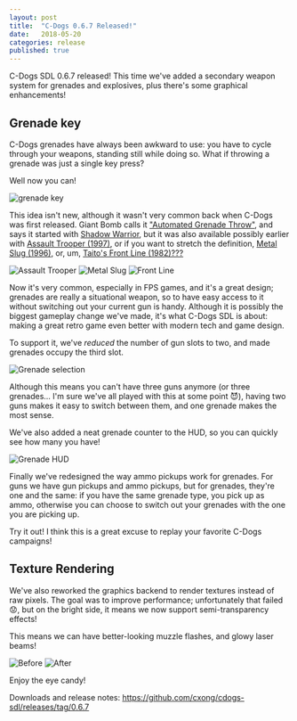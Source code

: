```yaml
---
layout: post
title:  "C-Dogs 0.6.7 Released!"
date:   2018-05-20
categories: release
published: true
---
```


C-Dogs SDL 0.6.7 released! This time we've added a secondary weapon system for grenades and explosives, plus there's some graphical enhancements!

## Grenade key

C-Dogs grenades have always been awkward to use: you have to cycle through your weapons, standing still while doing so. What if throwing a grenade was just a single key press?

Well now you can!

![grenade key](https://raw.githubusercontent.com/cxong/cdogs-sdl/gh-pages/_posts/grenade.gif)

This idea isn't new, although it wasn't very common back when C-Dogs was first released. Giant Bomb calls it ["Automated Grenade Throw"](https://www.giantbomb.com/automated-grenade-throw/3015-2244/), and says it started with [Shadow Warrior](https://en.wikipedia.org/wiki/Shadow_Warrior_(1997_video_game)), but it was also available possibly earlier with [Assault Trooper (1997)](http://www.abandonia.com/en/games/486/Assault+Trooper.html), or if you want to stretch the definition, [Metal Slug (1996)](https://en.wikipedia.org/wiki/Metal_Slug), or, um, [Taito's Front Line (1982)???](https://en.wikipedia.org/wiki/Front_Line_(video_game))

![Assault Trooper](https://raw.githubusercontent.com/cxong/cdogs-sdl/gh-pages/_posts/assault_trooper.gif)
![Metal Slug](https://raw.githubusercontent.com/cxong/cdogs-sdl/gh-pages/_posts/metal_slug_grenades.gif)
![Front Line](https://raw.githubusercontent.com/cxong/cdogs-sdl/gh-pages/_posts/front_line.gif)

Now it's very common, especially in FPS games, and it's a great design; grenades are really a situational weapon, so to have easy access to it without switching out your current gun is handy. Although it is possibly the biggest gameplay change we've made, it's what C-Dogs SDL is about: making a great retro game even better with modern tech and game design.

To support it, we've _reduced_ the number of gun slots to two, and made grenades occupy the third slot.

![Grenade selection](https://raw.githubusercontent.com/cxong/cdogs-sdl/gh-pages/_posts/grenade_selection.png)

Although this means you can't have three guns anymore (or three grenades... I'm sure we've all played with this at some point 😈), having two guns makes it easy to switch between them, and one grenade makes the most sense.

We've also added a neat grenade counter to the HUD, so you can quickly see how many you have!

![Grenade HUD](https://raw.githubusercontent.com/cxong/cdogs-sdl/gh-pages/_posts/grenade_hud.png)

Finally we've redesigned the way ammo pickups work for grenades. For guns we have gun pickups and ammo pickups, but for grenades, they're one and the same: if you have the same grenade type, you pick up as ammo, otherwise you can choose to switch out your grenades with the one you are picking up.

Try it out! I think this is a great excuse to replay your favorite C-Dogs campaigns!

## Texture Rendering

We've also reworked the graphics backend to render textures instead of raw pixels. The goal was to improve performance; unfortunately that failed 😟, but on the bright side, it means we now support semi-transparency effects!

This means we can have better-looking muzzle flashes, and glowy laser beams!

![Before](https://raw.githubusercontent.com/cxong/cdogs-sdl/gh-pages/_posts/sniper_pixels.gif)
![After](https://raw.githubusercontent.com/cxong/cdogs-sdl/gh-pages/_posts/sniper_texture.gif)

Enjoy the eye candy!

Downloads and release notes: <https://github.com/cxong/cdogs-sdl/releases/tag/0.6.7>
